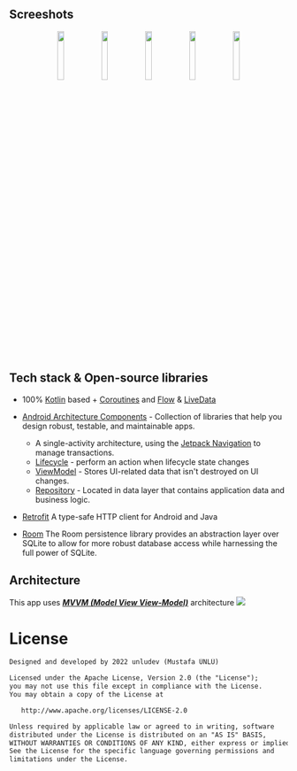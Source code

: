 
## Screeshots
<p align="center">
<img src="https://user-images.githubusercontent.com/38860392/194704247-c017e435-ba18-4381-9010-4354389a6243.png" width="15%"/>
<img src="https://user-images.githubusercontent.com/38860392/194704240-2fc90018-e382-494a-b152-382fbd215118.png" width="15%"/>
<img src="https://user-images.githubusercontent.com/38860392/194704242-eccc1dd9-e4e6-48ad-9d8c-a7cdb1fcaaff.png" width="15%"/>
<img src="https://user-images.githubusercontent.com/38860392/194704244-72cada52-fbba-4684-9e14-595ed83a6744.png" width="15%"/>
<img src="https://user-images.githubusercontent.com/38860392/194704241-717b0c6e-db1b-40a8-a9c7-2d7493b8c922.png" width="15%"/>
</p>

## Tech stack & Open-source libraries
- 100% [Kotlin](https://kotlinlang.org/) based + [Coroutines](https://github.com/Kotlin/kotlinx.coroutines) and [Flow](https://developer.android.com/kotlin/flow) & [LiveData](https://developer.android.com/topic/libraries/architecture/livedata)
- [Android Architecture Components](https://developer.android.com/topic/libraries/architecture) - Collection of libraries that help you design robust, testable, and maintainable apps.
  -  A single-activity architecture, using the [Jetpack Navigation](https://developer.android.com/guide/navigation) to manage transactions.
  - [Lifecycle](https://developer.android.com/topic/libraries/architecture/lifecycle) - perform an action when lifecycle state changes
  - [ViewModel](https://developer.android.com/topic/libraries/architecture/viewmodel) - Stores UI-related data that isn't destroyed on UI changes. 
  - [Repository](https://developer.android.com/topic/architecture/data-layer) - Located in data layer that contains application data and business logic.


- [Retrofit](https://square.github.io/retrofit/) A type-safe HTTP client for Android and Java
- [Room](https://developer.android.com/jetpack/androidx/releases/room) The Room persistence library provides an abstraction layer over SQLite to allow for more robust database access while harnessing the full power of SQLite.

## Architecture
This app uses [***MVVM (Model View View-Model)***](https://developer.android.com/jetpack/docs/guide#recommended-app-arch) architecture
![](https://user-images.githubusercontent.com/38860392/206267035-67a4a87b-2a08-4894-948b-e3a69d69ddd5.png)

# License
```xml
Designed and developed by 2022 unludev (Mustafa ÜNLÜ)

Licensed under the Apache License, Version 2.0 (the "License");
you may not use this file except in compliance with the License.
You may obtain a copy of the License at

   http://www.apache.org/licenses/LICENSE-2.0

Unless required by applicable law or agreed to in writing, software
distributed under the License is distributed on an "AS IS" BASIS,
WITHOUT WARRANTIES OR CONDITIONS OF ANY KIND, either express or implied.
See the License for the specific language governing permissions and
limitations under the License.
```


